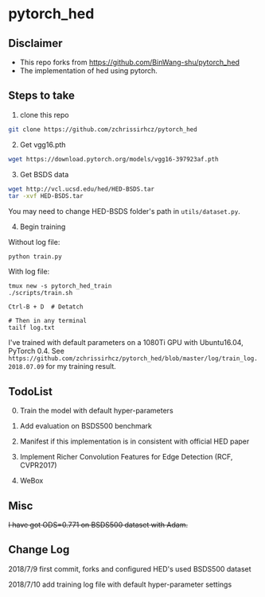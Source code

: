 # pytorch_hed

## Disclaimer
* This repo forks from https://github.com/BinWang-shu/pytorch_hed
* The implementation of hed using pytorch.


## Steps to take

1. clone this repo
```bash
git clone https://github.com/zchrissirhcz/pytorch_hed
```

2. Get vgg16.pth
```bash
wget https://download.pytorch.org/models/vgg16-397923af.pth
```

3. Get BSDS data
```bash
wget http://vcl.ucsd.edu/hed/HED-BSDS.tar
tar -xvf HED-BSDS.tar
```
You may need to change HED-BSDS folder's path in `utils/dataset.py`.

4. Begin training

Without log file:
```
python train.py
```
 
With log file:
```
tmux new -s pytorch_hed_train
./scripts/train.sh

Ctrl-B + D  # Detatch

# Then in any terminal
tailf log.txt
```

I've trained with default parameters on a 1080Ti GPU with Ubuntu16.04, PyTorch 0.4.
See `https://github.com/zchrissirhcz/pytorch_hed/blob/master/log/train_log.2018.07.09` for my training result.

## TodoList

0. Train the model with default hyper-parameters

1. Add evaluation on BSDS500 benchmark

2. Manifest if this implementation is in consistent with official HED paper

3. Implement Richer Convolution Features for Edge Detection (RCF, CVPR2017)

4. WeBox

## Misc
<del>I have got ODS=0.771 on BSDS500 dataset with Adam.</del>

## Change Log
2018/7/9    first commit, forks and configured HED's used BSDS500 dataset

2018/7/10   add training log file with default hyper-parameter settings
